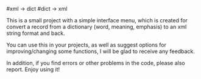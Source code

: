 #xml -> dict
#dict -> xml

This is a small project with a simple interface menu, which is created for convert a record from a dictionary (word, meaning, emphasis) to an xml string format and back.

You can use this in your projects, as well as suggest options for improving/changing some functions, I will be glad to receive any feedback.

In addition, if you find errors or other problems in the code, please also report. Enjoy using it!
